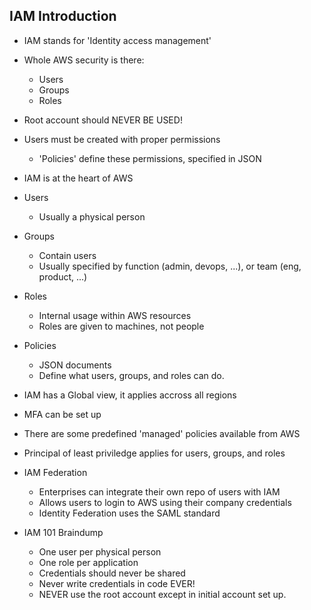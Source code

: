 IAM Introduction
----------------
- IAM stands for 'Identity access management'
- Whole AWS security is there:
    - Users
    - Groups
    - Roles
- Root account should NEVER BE USED!
- Users must be created with proper permissions
    - 'Policies' define these permissions, specified in JSON
- IAM is at the heart of AWS

- Users
    - Usually a physical person
- Groups
    - Contain users
    - Usually specified by function (admin, devops, ...), or team (eng, product, ...)
- Roles
    - Internal usage within AWS resources
    - Roles are given to machines, not people
- Policies
    - JSON documents
    - Define what users, groups, and roles can do.

- IAM has a Global view, it applies accross all regions
- MFA can be set up
- There are some predefined 'managed' policies available from AWS
- Principal of least priviledge applies for users, groups, and roles

- IAM Federation
    - Enterprises can integrate their own repo of users with IAM
    - Allows users to login to AWS using their company credentials
    - Identity Federation uses the SAML standard

- IAM 101 Braindump
    - One user per physical person
    - One role per application
    - Credentials should never be shared
    - Never write credentials in code EVER!
    - NEVER use the root account except in initial account set up.
